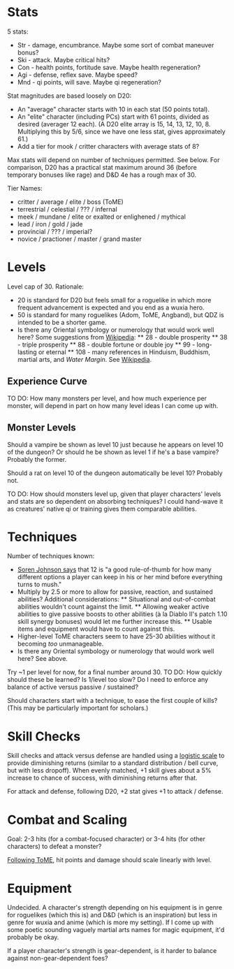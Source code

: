 Stats 
=====

5 stats:

* Str - damage, encumbrance.  Maybe some sort of combat maneuver bonus?
* Ski - attack.  Maybe critical hits?
* Con - health points, fortitude save.  Maybe health regeneration?
* Agi - defense, reflex save.  Maybe speed?
* Mnd - qi points, will save.  Maybe qi regeneration?

Stat magnitudes are based loosely on D20:

* An "average" character starts with 10 in each stat (50 points total).
* An "elite" character (including PCs) start with 61 points, divided as desired (averager 12 each).  (A D20 elite array is 15, 14, 13, 12, 10, 8.  Multiplying this by 5/6, since we have one less stat, gives approximately 61.)
* Add a tier for mook / critter characters with average stats of 8?

Max stats will depend on number of techniques permitted.  See below.  For comparison, D20 has a practical stat maximum around 36 (before temporary bonuses like rage) and D&D 4e has a rough max of 30.

Tier Names:
* critter / average / elite / boss (ToME)
* terrestrial / celestial / ??? / infernal
* meek / mundane / elite or exalted or enlighened / mythical
* lead / iron / gold / jade
* provincial / ??? / imperial?
* novice / practioner / master / grand master

Levels
======

Level cap of 30.  Rationale:

* 20 is standard for D20 but feels small for a roguelike in which more frequent advancement is expected and you end as a wuxia hero.
* 50 is standard for many roguelikes (Adom, ToME, Angband), but QDZ is intended to be a shorter game.
* Is there any Oriental symbology or numerology that would work well here?  Some suggestions from [Wikipedia](http://en.wikipedia.org/wiki/Numbers_in_Chinese_culture):
** 28 - double prosperity
** 38 - triple prosperity
** 88 - double fortune or double joy
** 99 - long-lasting or eternal
** 108 - many references in Hinduism, Buddhism, martial arts, and _Water Margin_.  See [Wikipedia](http://en.wikipedia.org/wiki/108_%28number%29).

Experience Curve
----------------

TO DO: How many monsters per level, and how much experience per monster, will depend in part on how many level ideas I can come up with.

Monster Levels
--------------

Should a vampire be shown as level 10 just because he appears on level 10 of the dungeon? Or should he be shown as level 1 if he's a base vampire?  Probably the former.

Should a rat on level 10 of the dungeon automatically be level 10?  Probably not.

TO DO: How should monsters level up, given that player characters' levels and stats are so dependent on absorbing techniques?  I could hand-wave it as creatures' native qi or training gives them comparable abilities.

Techniques
==========

Number of techniques known:

* [Soren Johnson says](http://gamasutra.com/view/news/193428/Seven_Deadly_Sins_of_strategy_game_design.php) that 12 is "a good rule-of-thumb for how many different options a player can keep in his or her mind before everything turns to mush."
* Multiply by 2.5 or more to allow for passive, reaction, and sustained abilities?  Additional considerations:
** Situational and out-of-combat abilities wouldn't count against the limit.
** Allowing weaker active abilities to give passive boosts to other abilities (à la Diablo II's patch 1.10 skill synergy bonuses) would let me further increase this.
** Usable items and equipment would have to count against this.
* Higher-level ToME characters seem to have 25-30 abilities without it becoming *too* unmanageable.
* Is there any Oriental symbology or numerology that would work well here?  See above.

Try ~1 per level for now, for a final number around 30. TO DO: How quickly should these be learned? Is 1/level too slow? Do I need to enforce any balance of active versus passive / sustained?

Should characters start with a technique, to ease the first couple of kills?  (This may be particularly important for scholars.)

Skill Checks
============

Skill checks and attack versus defense are handled using a [logistic scale](http://en.wikipedia.org/wiki/Logistic_distribution) to provide diminishing returns (similar to a standard distribution / bell curve, but with less dropoff).  When evenly matched, +1 skill gives about a 5% increase to chance of success, with diminishing returns after that.

For attack and defense, following D20, +2 stat gives +1 to attack / defense.

Combat and Scaling
==================

Goal: 2-3 hits (for a combat-focused character) or 3-4 hits (for other characters) to defeat a monster?

[Following ToME](http://forums.te4.org/viewtopic.php?f=36&t=38632), hit points and damage should scale linearly with level.

Equipment
=========

Undecided.  A character's strength depending on his equipment is in genre for roguelikes (which this is) and D&D (which is an inspiration) but less in genre for wuxia and anime (which is more my setting).  If I come up with some poetic sounding vaguely martial arts names for magic equipment, it'd probably be okay.

If a player character's strength is gear-dependent, is it harder to balance against non-gear-dependent foes?


